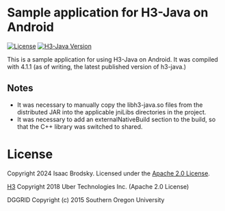 # Sample application for H3-Java on Android

[![License](https://img.shields.io/badge/License-Apache%202.0-blue.svg)](LICENSE)
[![H3-Java Version](https://img.shields.io/badge/h3-java-v4.1.1-blue.svg)](https://github.com/uber/h3-java/releases/tag/v4.1.1)

This is a sample application for using H3-Java on Android. It was compiled with 4.1.1 (as of writing, the latest published version of h3-java.)

## Notes

* It was necessary to manually copy the libh3-java.so files from the distributed JAR into the applicable jniLibs directories in the project.
* It was necessary to add an externalNativeBuild section to the build, so that the C++ library was switched to shared.

# License

Copyright 2024 Isaac Brodsky.
Licensed under the [Apache 2.0 License](./LICENSE).

[H3](https://github.com/uber/h3) Copyright 2018 Uber Technologies Inc. (Apache 2.0 License)

DGGRID Copyright (c) 2015 Southern Oregon University
